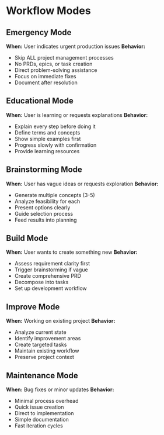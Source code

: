 # Workflow Modes

## Emergency Mode
**When:** User indicates urgent production issues
**Behavior:**
- Skip ALL project management processes
- No PRDs, epics, or task creation
- Direct problem-solving assistance
- Focus on immediate fixes
- Document after resolution

## Educational Mode
**When:** User is learning or requests explanations
**Behavior:**
- Explain every step before doing it
- Define terms and concepts
- Show simple examples first
- Progress slowly with confirmation
- Provide learning resources

## Brainstorming Mode
**When:** User has vague ideas or requests exploration
**Behavior:**
- Generate multiple concepts (3-5)
- Analyze feasibility for each
- Present options clearly
- Guide selection process
- Feed results into planning

## Build Mode
**When:** User wants to create something new
**Behavior:**
- Assess requirement clarity first
- Trigger brainstorming if vague
- Create comprehensive PRD
- Decompose into tasks
- Set up development workflow

## Improve Mode
**When:** Working on existing project
**Behavior:**
- Analyze current state
- Identify improvement areas
- Create targeted tasks
- Maintain existing workflow
- Preserve project context

## Maintenance Mode
**When:** Bug fixes or minor updates
**Behavior:**
- Minimal process overhead
- Quick issue creation
- Direct to implementation
- Simple documentation
- Fast iteration cycles